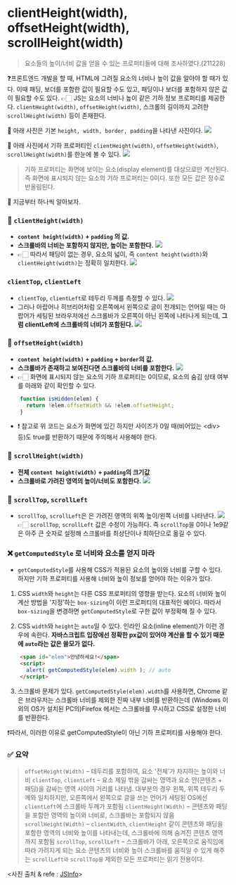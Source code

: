 # clientHeight(width), offsetHeight(width), scrollHeight(width)
> 요소들의 높이/너비 값을 얻을 수 있는 프로퍼티들에 대해 조사하였다.(211228)

❓프론트엔드 개발을 할 때, HTML에 그려질 요소의 너비나 높이 값을 알아야 할 때가 있다. 이때 패딩, 보더를 포함한 값이 필요할 수도 있고, 패딩이나 보더를 포함하지 않은 값이 필요할 수도 있다. 
👉🏻 JS는 요소의 너비나 높이 같은 기하 정보 프로퍼티를 제공한다. `clientHeight(width)`, `offsetHeight(width)`, 스크롤의 길이까지 고려한`scrollHeight(width)` 등이 존재한다.

🔰 아래 사진은 기본 `height, width, border, padding`을 나타낸 사진이다.
![](https://images.velog.io/images/songjy377/post/a8b26886-22f1-44bc-89e6-4defeaca7806/image.png)

🔰 아래 사진에서 기하 프로퍼티인 `clientHeight(width)`, `offsetHeight(width)`, `scrollHeight(width)`를 한눈에 볼 수 있다.
![](https://images.velog.io/images/songjy377/post/d6061018-4e8b-4384-852d-6c3cf4d50406/image.png)

> 기하 프로퍼티는 화면에 보이는 요소(display element)를 대상으로만 계산된다. 즉 화면에 표시되지 않는 요소의 기하 프로퍼티는 0이다. 또한 모든 값은 정수로 반올림된다.

🌟 지금부터 하나씩 알아보자.

### 📏 `clientHeight(width)`
- **`content height(width)` + `padding` 의 값.**
- **스크롤바의 너비는 포함하지 않지만, 높이는 포함한다.**
![](https://images.velog.io/images/songjy377/post/d8ff8130-742b-4496-b576-19e47e0253ae/image.png)
- 👉🏻 따라서 패딩이 없는 경우, 요소의 넓이, 즉 `content height(width)`와 `clientHeight(width)`는 정확히 일치한다.
![](https://images.velog.io/images/songjy377/post/119be189-fe22-4bdd-9292-9bd3c4bb10be/image.png)

### `clientTop`, `clientLeft`
- `clientTop`, `clientLeft`로 테두리 두께를 측정할 수 있다.
![](https://images.velog.io/images/songjy377/post/61c47a88-0236-4124-a539-225506f0c32c/image.png)
- 그러나 아랍어나 히브리어처럼 오른쪽에서 왼쪽으로 글이 전개되는 언어일 때는 아랍어가 세팅된 브라우저에선 스크롤바가 오른쪽이 아닌 왼쪽에 나타나게 되는데, **그럼 clientLeft에 스크롤바의 너비가 포함된다.**
![](https://images.velog.io/images/songjy377/post/bb7ea7bb-b954-4792-8f18-fbda63732fd3/image.png)

### 📏 `offsetHeight(width)`
- **`content height(width)` + `padding` + `border`의 값.**
- **스크롤바가 존재하고 보여진다면 스크롤바의 너비를 포함한다.**
![](https://images.velog.io/images/songjy377/post/d3c37606-0827-48b5-a259-f4c020c18a57/image.png)
- 👉🏻 화면에 표시되지 않는 요소의 기하 프로퍼티는 0이므로, 요소의 숨김 상태 여부를 아래와 같이 확인할 수 있다.
```js
	function isHidden(elem) {
	  return !elem.offsetWidth && !elem.offsetHeight;
	}
```
- ❗ 참고로 위 코드는 요소가 화면에 있긴 하지만 사이즈가 0일 때(비어있는 &lt;div> 등)도 true를 반환하기 때문에 주의해서 사용해야 한다.

### 📏 `scrollHeight(width)`
- **전체 `content height(width)` + `padding`의 크기값**
- **스크롤바로 가려진 영역의 높이/너비도 포함한다.**
![](https://images.velog.io/images/songjy377/post/edfdac1f-5773-46f0-bb9a-a50cc30282f4/image.png)
### 📏 `scrollTop`, `scrollLeft`
- `scrollTop`, `scrollLeft`은 은 가려진 영역의 위쪽 높이/왼쪽 너비를 나타낸다.
![](https://images.velog.io/images/songjy377/post/e787638b-9fb0-45f0-b060-00bfc7e13fbd/image.png)
👉🏻 `scrollTop`, `scrollLeft` 값은 수정이 가능하다. 즉 `scrollTop`을 0이나 1e9같은 아주 큰 숫자로 설정해 스크롤바를 최상단이나 최하단으로 옮길 수 있다.

### ❌ `getComputedStyle` 로 너비와 요소를 얻지 마라
- `getComputedStyle`를 사용해 CSS가 적용된 요소의 높이와 너비를 구할 수 있다. 하지만 기하 프로퍼티를 사용해 너비와 높이 정보를 얻어야 하는 이유가 있다.

1. CSS `width`와 `height`는 다른 CSS 프로퍼티의 영향을 받는다. 요소의 너비와 높이 계산 방법을 '지정’하는 `box-sizing`이 이런 프로퍼티의 대표적인 예이다. 따라서 `box-sizing`을 변경하면 `getComputedStyle`로 구한 값이 부정확해 질 수 있다.

2. CSS `width`와 `height`는 `auto`일 수 있다. 인라인 요소(inline element)가 이런 경우에 속한다. **자바스크립트 입장에선 정확한 px값이 있어야 계산을 할 수 있기 때문에 `auto`라는 값은 쓸모가 없다.**
```html
	<span id="elem">안녕하세요!</span>
	<script>
	  alert( getComputedStyle(elem).width ); // auto
	</script>
```
3. 스크롤바 문제가 있다. `getComputedStyle(elem).width`를 사용하면, Chrome 같은 브라우저는 스크롤바 너비를 제외한 진짜 내부 너비를 반환하는데 (Windows 이외의 OS가 설치된 PC의)Firefox 에서는 스크롤바를 무시하고 CSS로 설정한 너비를 반환한다.

❗따라서, 이러한 이유로 getComputedStyle이 아닌 기하 프로퍼티를 사용해야 한다.

### ✅ 요약
>`offsetHeight(Width)` – 테두리를 포함하여, 요소 '전체’가 차지하는 높이와 너비
>`clientTop`, `clientLeft` – 요소 제일 밖을 감싸는 영역과 요소 안(콘텐츠 + 패딩)을 감싸는 영역 사이의 거리를 나타냄. 대부분의 경우 왼쪽, 위쪽 테두리 두께와 일치하지만, 오른쪽에서 왼쪽으로 글을 쓰는 언어가 세팅된 OS에선 `clientLeft`에 스크롤바 두께가 포함됨
>`clientHeight(Width)` – 콘텐츠와 패딩을 포함한 영역의 높이와 너비로, 스크롤바는 포함되지 않음
>`scrollHeight(Width)` – `clientWidth`, `clientHeight` 같이 콘텐츠와 패딩을 포함한 영역의 너비와 높이를 나타내는데, 스크롤바에 의해 숨겨진 콘텐츠 영역까지 포함됨
>`scrollTop`, `scrollLeft` – 스크롤바가 아래, 오른쪽으로 움직임에 따라 가려지게 되는 요소 콘텐츠의 너비와 높이
>스크롤바를 움직일 수 있게 해주는 `scrollLeft와` `scrollTop을` 제외한 모든 프로퍼티는 읽기 전용이다.

&lt;사진 출처 & refe : [JSInfo](https://ko.javascript.info/size-and-scroll)>